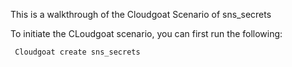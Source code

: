 This is a walkthrough of the Cloudgoat Scenario of sns_secrets

To initiate the CLoudgoat scenario, you can first run the following:

``` Cloudgoat create sns_secrets```
